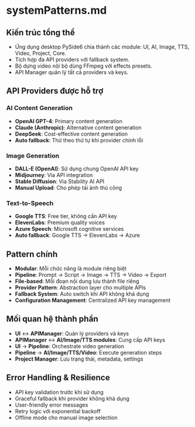 # systemPatterns.md

## Kiến trúc tổng thể
- Ứng dụng desktop PySide6 chia thành các module: UI, AI, Image, TTS, Video, Project, Core.
- Tích hợp đa API providers với fallback system.
- Bộ dựng video nội bộ dùng FFmpeg với effects presets.
- API Manager quản lý tất cả providers và keys.

## API Providers được hỗ trợ

### AI Content Generation
- **OpenAI GPT-4**: Primary content generation
- **Claude (Anthropic)**: Alternative content generation  
- **DeepSeek**: Cost-effective content generation
- **Auto fallback**: Thử theo thứ tự khi provider chính lỗi

### Image Generation
- **DALL-E (OpenAI)**: Sử dụng chung OpenAI API key
- **Midjourney**: Via API integration
- **Stable Diffusion**: Via Stability AI API
- **Manual Upload**: Cho phép tải ảnh thủ công

### Text-to-Speech
- **Google TTS**: Free tier, không cần API key
- **ElevenLabs**: Premium quality voices
- **Azure Speech**: Microsoft cognitive services
- **Auto fallback**: Google TTS → ElevenLabs → Azure

## Pattern chính
- **Modular**: Mỗi chức năng là module riêng biệt
- **Pipeline**: Prompt → Script → Image → TTS → Video → Export
- **File-based**: Mỗi đoạn nội dung lưu thành file riêng
- **Provider Pattern**: Abstraction layer cho multiple APIs
- **Fallback System**: Auto switch khi API không khả dụng
- **Configuration Management**: Centralized API key management

## Mối quan hệ thành phần
- **UI** ↔ **APIManager**: Quản lý providers và keys
- **APIManager** ↔ **AI/Image/TTS modules**: Cung cấp API keys
- **UI** → **Pipeline**: Orchestrate video generation
- **Pipeline** → **AI/Image/TTS/Video**: Execute generation steps
- **Project Manager**: Lưu trạng thái, metadata, settings

## Error Handling & Resilience
- API key validation trước khi sử dụng
- Graceful fallback khi provider không khả dụng
- User-friendly error messages
- Retry logic với exponential backoff
- Offline mode cho manual image selection 